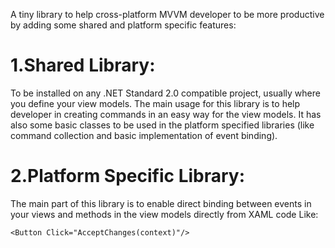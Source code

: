 A tiny library to help cross-platform MVVM developer to be more productive by adding some shared and platform specific features:

# 1.Shared Library:
To be installed on any .NET Standard 2.0 compatible project, usually where you define your view models.
The main usage for this library is to help developer in creating commands in an easy way for the view models. It has also some basic classes to be used in the platform specified libraries (like command collection and basic implementation of event binding).

# 2.Platform Specific Library:
The main part of this library is to enable direct binding between events in your views and methods in the view models directly from XAML code Like:
```XAML
<Button Click="AcceptChanges(context)"/>
```



